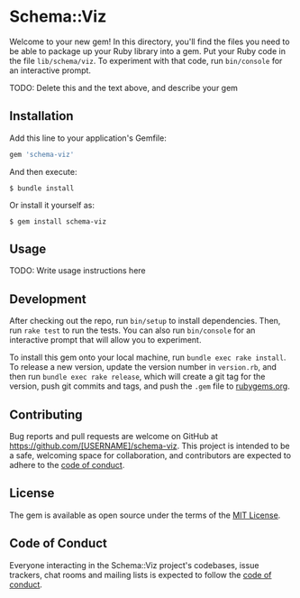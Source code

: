 # Schema::Viz

Welcome to your new gem! In this directory, you'll find the files you need to be able to package up your Ruby library into a gem. Put your Ruby code in the file `lib/schema/viz`. To experiment with that code, run `bin/console` for an interactive prompt.

TODO: Delete this and the text above, and describe your gem

## Installation

Add this line to your application's Gemfile:

```ruby
gem 'schema-viz'
```

And then execute:

    $ bundle install

Or install it yourself as:

    $ gem install schema-viz

## Usage

TODO: Write usage instructions here

## Development

After checking out the repo, run `bin/setup` to install dependencies. Then, run `rake test` to run the tests. You can also run `bin/console` for an interactive prompt that will allow you to experiment.

To install this gem onto your local machine, run `bundle exec rake install`. To release a new version, update the version number in `version.rb`, and then run `bundle exec rake release`, which will create a git tag for the version, push git commits and tags, and push the `.gem` file to [rubygems.org](https://rubygems.org).

## Contributing

Bug reports and pull requests are welcome on GitHub at https://github.com/[USERNAME]/schema-viz. This project is intended to be a safe, welcoming space for collaboration, and contributors are expected to adhere to the [code of conduct](https://github.com/[USERNAME]/schema-viz/blob/master/CODE_OF_CONDUCT.md).


## License

The gem is available as open source under the terms of the [MIT License](https://opensource.org/licenses/MIT).

## Code of Conduct

Everyone interacting in the Schema::Viz project's codebases, issue trackers, chat rooms and mailing lists is expected to follow the [code of conduct](https://github.com/[USERNAME]/schema-viz/blob/master/CODE_OF_CONDUCT.md).
